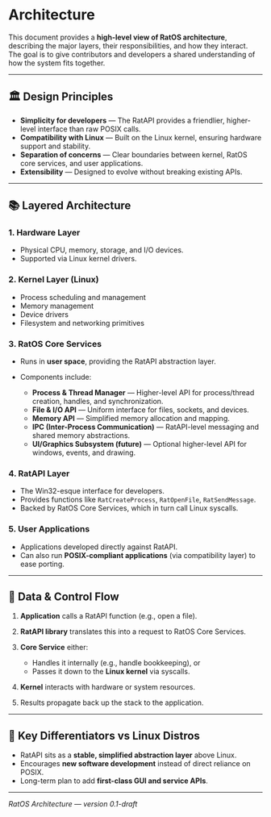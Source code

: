# Architecture

This document provides a **high-level view of RatOS architecture**, describing the major layers, their responsibilities, and how they interact. The goal is to give contributors and developers a shared understanding of how the system fits together.

---

## 🏛 Design Principles

* **Simplicity for developers** — The RatAPI provides a friendlier, higher-level interface than raw POSIX calls.
* **Compatibility with Linux** — Built on the Linux kernel, ensuring hardware support and stability.
* **Separation of concerns** — Clear boundaries between kernel, RatOS core services, and user applications.
* **Extensibility** — Designed to evolve without breaking existing APIs.

---

## 📚 Layered Architecture

### 1. Hardware Layer

* Physical CPU, memory, storage, and I/O devices.
* Supported via Linux kernel drivers.

### 2. Kernel Layer (Linux)

* Process scheduling and management
* Memory management
* Device drivers
* Filesystem and networking primitives

### 3. RatOS Core Services

* Runs in **user space**, providing the RatAPI abstraction layer.
* Components include:

  * **Process & Thread Manager** — Higher-level API for process/thread creation, handles, and synchronization.
  * **File & I/O API** — Uniform interface for files, sockets, and devices.
  * **Memory API** — Simplified memory allocation and mapping.
  * **IPC (Inter-Process Communication)** — RatAPI-level messaging and shared memory abstractions.
  * **UI/Graphics Subsystem (future)** — Optional higher-level API for windows, events, and drawing.

### 4. RatAPI Layer

* The Win32-esque interface for developers.
* Provides functions like `RatCreateProcess`, `RatOpenFile`, `RatSendMessage`.
* Backed by RatOS Core Services, which in turn call Linux syscalls.

### 5. User Applications

* Applications developed directly against RatAPI.
* Can also run **POSIX-compliant applications** (via compatibility layer) to ease porting.

---

## 🔀 Data & Control Flow

1. **Application** calls a RatAPI function (e.g., open a file).
2. **RatAPI library** translates this into a request to RatOS Core Services.
3. **Core Service** either:

   * Handles it internally (e.g., handle bookkeeping), or
   * Passes it down to the **Linux kernel** via syscalls.
4. **Kernel** interacts with hardware or system resources.
5. Results propagate back up the stack to the application.

---

## 🧩 Key Differentiators vs Linux Distros

* RatAPI sits as a **stable, simplified abstraction layer** above Linux.
* Encourages **new software development** instead of direct reliance on POSIX.
* Long-term plan to add **first-class GUI and service APIs**.

---

*RatOS Architecture — version 0.1-draft*